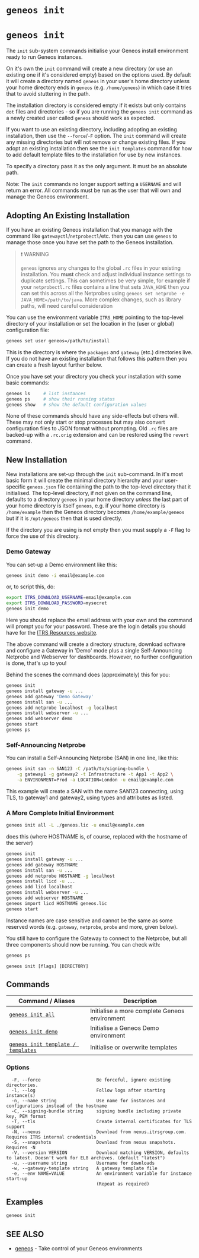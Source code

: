 # `geneos init`

# `geneos init`

The `init` sub-system commands initialise your Geneos install environment ready to run Geneos instances.

On it's own the `init` command will create a new directory (or use an existing one if it's considered empty) based on the options used. By default it will create a directory named `geneos` in your user's home directory unless your home directory ends in `geneos` (e.g. `/home/geneos`) in which case it tries that to avoid stuttering in the path.

The installation directory is considered empty if it exists but only contains `dot` files and directories - so if you are running the `geneos init` command as a newly created user called `geneos` should work as expected.

If you want to use an existing directory, including adopting an existing installation, then use the `--force`/`-F` option. The `init` command will create any missing directories but will not remove or change existing files. If you adopt an existing installation then see the `init templates` command for how to add default template files to the installation for use by new instances.

To specify a directory pass it as the only argument. It must be an absolute path.

Note: The `init` commands no longer support setting a `USERNAME` and will return an error. All commands must be run as the user that will own and manage the Geneos environment.

## Adopting An Existing Installation

If you have an existing Geneos installation that you manage with the command like `gatewayctl`/`netprobectl`/etc. then you can use `geneos` to manage those once you have set the path to the Geneos installation.

> ❗ WARNING
>
> `geneos` ignores any changes to the global `.rc` files in your existing installation. You **must** check and adjust individual instance settings to duplicate settings. This can sometimes be very simple, for example if your `netprobectl.rc` files contains a line that sets `JAVA_HOME` then you can set this across all the Netprobes using `geneos set netprobe -e JAVA_HOME=/path/to/java`. More complex changes, such as library paths, will need careful consideration

You can use the environment variable `ITRS_HOME` pointing to the top-level directory of your installation or set the location in the (user or global) configuration file:

```bash
geneos set user geneos=/path/to/install
```

This is the directory is where the `packages` and `gateway` (etc.) directories live. If you do not have an existing installation that follows this pattern then you can create a fresh layout further below.

Once you have set your directory you check your installation with some basic commands:

```bash
geneos ls     # list instances
geneos ps     # show their running status
geneos show   # show the default configuration values
```

None of these commands should have any side-effects but others will. These may not only start or stop processes but may also convert configuration files to JSON format without prompting. Old `.rc` files are backed-up with a `.rc.orig` extension and can be restored using the `revert` command.

## New Installation

New installations are set-up through the `init` sub-command. In it's most basic form it will create the minimal directory hierarchy and your user-specific `geneos.json` file containing the path to the top-level directory that it initialised. The top-level directory, if not given on the command line, defaults to a directory `geneos` in your home directory *unless* the last part of your home directory is itself `geneos`, e.g. if your home directory is `/home/example` then the Geneos directory becomes `/home/example/geneos` but if it is `/opt/geneos` then that is used directly.

If the directory you are using is not empty then you must supply a `-F` flag to  force the use of this directory.

### Demo Gateway

You can set-up a Demo environment like this:

```bash
geneos init demo -i email@example.com
```

or, to script this, do:

```bash
export ITRS_DOWNLOAD_USERNAME=email@example.com
export ITRS_DOWNLOAD_PASSWORD=mysecret
geneos init demo
```

Here you should replace the email address with your own and the command will prompt you for your password. These are the login details you should have for the [ITRS Resources website](https://resources.itrsgroup.com/).

The above command will create a directory structure, download software and configure a Gateway in 'Demo' mode plus a single Self-Announcing Netprobe and Webserver for dashboards. However, no further configuration is done, that's up to you!

Behind the scenes the command does (approximately) this for you:

```bash
geneos init
geneos install gateway -u ...
geneos add gateway 'Demo Gateway'
geneos install san -u ...
geneos add netprobe localhost -g localhost
geneos install webserver -u ...
geneos add webserver demo
geneos start
geneos ps
```

### Self-Announcing Netprobe

You can install a Self-Announcing Netprobe (SAN) in one line, like this:

```bash
geneos init san -n SAN123 -C /path/to/signing-bundle \
    -g gateway1 -g gateway2 -t Infrastructure -t App1 -t App2 \
    -a ENVIRONMENT=Prod -a LOCATION=London -u email@example.com
```

This example will create a SAN with the name SAN123 connecting, using TLS, to gateway1 and gateway2, using types and attributes as listed.

### A More Complete Initial Environment

```bash
geneos init all -L ./geneos.lic -u email@example.com
```

does this (where HOSTNAME is, of course, replaced with the hostname of the server)

```bash
geneos init
geneos install gateway -u ...
geneos add gateway HOSTNAME
geneos install san -u ...
geneos add netprobe HOSTNAME -g localhost
geneos install licd -u ...
geneos add licd localhost
geneos install webserver -u ...
geneos add webserver HOSTNAME
geneos import licd HOSTNAME geneos.lic
geneos start
```

Instance names are case sensitive and cannot be the same as some reserved words (e.g. `gateway`, `netprobe`, `probe` and more, given below).

You still have to configure the Gateway to connect to the Netprobe, but all three components should now be running. You can check with:

```bash
geneos ps
```

```text
geneos init [flags] [DIRECTORY]
```

## Commands

| Command / Aliases | Description |
|-------|-------|
| [`geneos init all`](geneos_init_all.md)	 | Initialise a more complete Geneos environment |
| [`geneos init demo`](geneos_init_demo.md)	 | Initialise a Geneos Demo environment |
| [`geneos init template / templates`](geneos_init_template.md)	 | Initialise or overwrite templates |

### Options

```text
  -F, --force                     Be forceful, ignore existing directories.
  -l, --log                       Follow logs after starting instance(s)
  -n, --name string               Use name for instances and configurations instead of the hostname
  -C, --signing-bundle string     signing bundle including private key, PEM format
  -T, --tls                       Create internal certificates for TLS support
  -N, --nexus                     Download from nexus.itrsgroup.com. Requires ITRS internal credentials
  -S, --snapshots                 Download from nexus snapshots. Requires -N
  -V, --version VERSION           Download matching VERSION, defaults to latest. Doesn't work for EL8 archives. (default "latest")
  -u, --username string           Username for downloads
  -w, --gateway-template string   A gateway template file
  -e, --env NAME=VALUE            An environment variable for instance start-up
                                  (Repeat as required)
```

## Examples

```bash
geneos init

```

## SEE ALSO

* [geneos](geneos.md)	 - Take control of your Geneos environments
